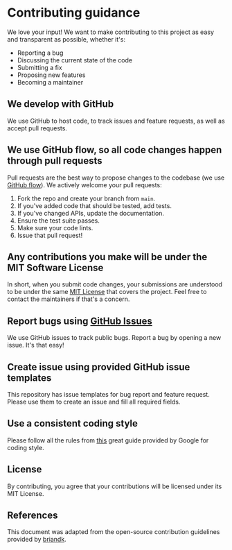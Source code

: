 # Contributing guidance

We love your input! We want to make contributing to this project as easy and
transparent as possible, whether it's:

- Reporting a bug
- Discussing the current state of the code
- Submitting a fix
- Proposing new features
- Becoming a maintainer

## We develop with GitHub

We use GitHub to host code, to track issues and feature requests, as well as
accept pull requests.

## We use GitHub flow, so all code changes happen through pull requests

Pull requests are the best way to propose changes to the codebase (we use
[GitHub flow](https://guides.github.com/introduction/flow/index.html)). We
actively welcome your pull requests:

1. Fork the repo and create your branch from `main`.
2. If you've added code that should be tested, add tests.
3. If you've changed APIs, update the documentation.
4. Ensure the test suite passes.
5. Make sure your code lints.
6. Issue that pull request!

## Any contributions you make will be under the MIT Software License

In short, when you submit code changes, your submissions are understood to be
under the same [MIT License](http://choosealicense.com/licenses/mit/) that covers
the project. Feel free to contact the maintainers if that's a concern.

## Report bugs using [GitHub Issues](https://github.com/fabasoad/nsfw-detection-action/issues)

We use GitHub issues to track public bugs. Report a bug by opening a new issue.
It's that easy!

## Create issue using provided GitHub issue templates

This repository has issue templates for bug report and feature request. Please
use them to create an issue and fill all required fields.

## Use a consistent coding style

Please follow all the rules from [this](https://google.github.io/styleguide/shellguide.html)
great guide provided by Google for coding style.

## License

By contributing, you agree that your contributions will be licensed under its
MIT License.

## References

This document was adapted from the open-source contribution guidelines provided
by [briandk](https://gist.github.com/briandk/3d2e8b3ec8daf5a27a62).
